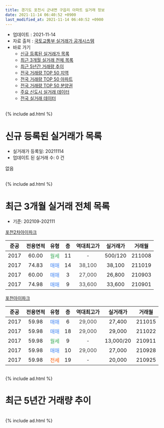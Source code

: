 ```yaml
---
title: 경기도 포천시 군내면 구읍리 아파트 실거래 정보
date: 2021-11-14 06:40:52 +0900
last_modified_at: 2021-11-14 06:40:52 +0900
---
```


* 업데이트 : 2021-11-14
* 자료 출처 : [국토교통부 실거래가 공개시스템](http://rt.molit.go.kr)
* 바로 가기
    * [신규 등록된 실거래가 목록](#신규-등록된-실거래가-목록)
    * [최근 3개월 실거래 전체 목록](#최근-3개월-실거래-전체-목록)
    * [최근 5년간 거래량 추이](#최근-5년간-거래량-추이)
    * [전국 거래량 TOP 50 지역](https://inasie.github.io/apt-trade-info/최근-3개월-전국에서-가장-거래가-많이-발생한-지역)
    * [전국 거래량 TOP 50 아파트](https://inasie.github.io/apt-trade-info/최근-3개월-전국에서-가장-거래가-많이-발생한-아파트)
    * [전국 거래량 TOP 50 분양권](https://inasie.github.io/apt-trade-info/최근-3개월-전국에서-가장-거래가-많이-발생한-분양권)
    * [주요 신도시 실거래 데이터](https://inasie.github.io/apt-trade-info/주요-신도시)
    * [전국 실거래 데이터](https://inasie.github.io/apt-trade-info/전국)
<br>
{% include ad.html %}
<br>

# 신규 등록된 실거래가 목록
* 실거래가 등록일: 20211114
* 업데이트 된 실거래 수: 0 건

없음

<br>
{% include ad.html %}
<br>

# 최근 3개월 실거래 전체 목록
* 기준: 202109-202111


[포천2차아이파크](https://search.naver.com/search.naver?query=%EA%B2%BD%EA%B8%B0%EB%8F%84+%ED%8F%AC%EC%B2%9C%EC%8B%9C+%EA%B5%B0%EB%82%B4%EB%A9%B4+%EA%B5%AC%EC%9D%8D%EB%A6%AC+%ED%8F%AC%EC%B2%9C2%EC%B0%A8%EC%95%84%EC%9D%B4%ED%8C%8C%ED%81%AC)

|준공|전용면적|유형|층|역대최고가|실거래가|거래월|
|:---:|:---:|:---:|:---:|:---:|:---:|:---:|
|2017|60.00|<span style="color:#34a853">월세</span>|11|<span style="color:#444444">-</span>|500/120|211008|
|2017|74.83|<span style="color:#4285f3">매매</span>|14|<span style="color:#444444">38,100</span>|38,100|211019|
|2017|60.00|<span style="color:#4285f3">매매</span>|3|<span style="color:#444444">27,000</span>|26,800|210903|
|2017|74.98|<span style="color:#4285f3">매매</span>|9|<span style="color:#444444">33,600</span>|33,600|210901|

[포천아이파크](https://search.naver.com/search.naver?query=%EA%B2%BD%EA%B8%B0%EB%8F%84+%ED%8F%AC%EC%B2%9C%EC%8B%9C+%EA%B5%B0%EB%82%B4%EB%A9%B4+%EA%B5%AC%EC%9D%8D%EB%A6%AC+%ED%8F%AC%EC%B2%9C%EC%95%84%EC%9D%B4%ED%8C%8C%ED%81%AC)

|준공|전용면적|유형|층|역대최고가|실거래가|거래월|
|:---:|:---:|:---:|:---:|:---:|:---:|:---:|
|2017|59.98|<span style="color:#4285f3">매매</span>|6|<span style="color:#444444">29,000</span>|27,400|211015|
|2017|59.98|<span style="color:#4285f3">매매</span>|18|<span style="color:#444444">29,000</span>|29,000|211022|
|2017|59.98|<span style="color:#34a853">월세</span>|9|<span style="color:#444444">-</span>|13,000/20|210911|
|2017|59.98|<span style="color:#4285f3">매매</span>|10|<span style="color:#444444">29,000</span>|27,000|210928|
|2017|59.98|<span style="color:#ff5a00">전세</span>|19|<span style="color:#444444">-</span>|20,000|210925|


<br>
{% include ad.html %}
<br>

# 최근 5년간 거래량 추이


<div style="width:100%;">
    <canvas id="deal_progress" height="200"></canvas>
</div>

<script>
new Chart(document.getElementById("deal_progress"), {
    type: 'line',
    data: {
        labels: ['201611','201612','201701','201702','201703','201704','201705','201706','201707','201708','201709','201710','201711','201712','201801','201802','201803','201804','201805','201806','201807','201808','201809','201810','201811','201812','201901','201902','201903','201904','201905','201906','201907','201908','201909','201910','201911','201912','202001','202002','202003','202004','202005','202006','202007','202008','202009','202010','202011','202012','202101','202102','202103','202104','202105','202106','202107','202108','202109','202110','202111'],
        datasets: [{
            label: '매매',
            pointRadius: 1,
            data: [0, 0, 0, 0, 0, 0, 0, 0, 0, 0, 0, 0, 0, 1, 20, 5, 12, 3, 3, 2, 3, 5, 1, 5, 0, 2, 7, 1, 5, 6, 1, 3, 1, 5, 3, 4, 6, 11, 4, 8, 5, 10, 4, 8, 3, 3, 4, 10, 2, 7, 12, 2, 10, 12, 18, 7, 5, 3, 3, 3, 0],
            borderColor: "rgba(255, 201, 14, 1)",
            backgroundColor: "rgba(255, 201, 14, 0.5)",
            fill: false,
            lineTension: 0
        },{
            label: '전월세',
            pointRadius: 1,
            data: [0, 0, 0, 0, 0, 0, 1, 0, 3, 5, 13, 11, 12, 9, 21, 12, 6, 6, 5, 1, 2, 1, 1, 4, 1, 4, 1, 5, 2, 1, 3, 2, 3, 6, 1, 5, 3, 8, 5, 7, 3, 2, 1, 3, 4, 2, 3, 0, 5, 2, 6, 1, 2, 8, 4, 3, 2, 5, 2, 1, 0],
            borderColor: "rgba(0, 141, 185, 1)",
            backgroundColor: "rgba(0, 141, 185, 0.5)",
            fill: false,
            lineTension: 0
        }
        ]
    },
    options: {
        responsive: true,
        title: {
            display: false
        },
        tooltips: {
            mode: 'index',
            intersect: false
        },
        hover: {
            mode: 'nearest',
            intersect: true
        },
        scales: {
            xAxes: [{
                display: true,
                scaleLabel: {
                    display: true,
                    labelString: '년/월'
                }
            }],
            yAxes: [{
                display: true,
                ticks: {
                    suggestedMin: 0,
                },
                scaleLabel: {
                    display: true,
                    labelString: '실거래 수'
                }
            }]
        }
    }
});

</script>


<br>
{% include ad.html %}
<br>

